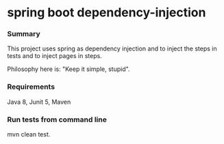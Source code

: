 # spring boot dependency-injection
### Summary
This project uses spring as dependency injection and to inject the steps in tests and to inject pages in steps.

Philosophy here is: "Keep it simple, stupid".

### Requirements
Java 8, Junit 5, Maven

### Run tests from command line
mvn clean test.
